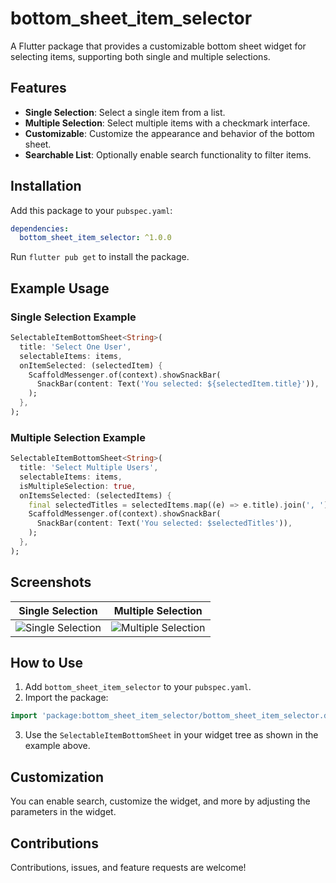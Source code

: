 # bottom_sheet_item_selector

A Flutter package that provides a customizable bottom sheet widget for selecting items, supporting both single and multiple selections.

## Features

- **Single Selection**: Select a single item from a list.
- **Multiple Selection**: Select multiple items with a checkmark interface.
- **Customizable**: Customize the appearance and behavior of the bottom sheet.
- **Searchable List**: Optionally enable search functionality to filter items.

## Installation

Add this package to your `pubspec.yaml`:

```yaml
dependencies:
  bottom_sheet_item_selector: ^1.0.0
```

Run `flutter pub get` to install the package.

## Example Usage

### Single Selection Example

```dart
SelectableItemBottomSheet<String>(
  title: 'Select One User',
  selectableItems: items,
  onItemSelected: (selectedItem) {
    ScaffoldMessenger.of(context).showSnackBar(
      SnackBar(content: Text('You selected: ${selectedItem.title}')),
    );
  },
);
```

### Multiple Selection Example

```dart
SelectableItemBottomSheet<String>(
  title: 'Select Multiple Users',
  selectableItems: items,
  isMultipleSelection: true,
  onItemsSelected: (selectedItems) {
    final selectedTitles = selectedItems.map((e) => e.title).join(', ');
    ScaffoldMessenger.of(context).showSnackBar(
      SnackBar(content: Text('You selected: $selectedTitles')),
    );
  },
);
```

## Screenshots

| Single Selection                                     | Multiple Selection                                     |
| ---------------------------------------------------- | ------------------------------------------------------ |
| ![Single Selection](https://via.placeholder.com/150) | ![Multiple Selection](https://via.placeholder.com/150) |

## How to Use

1. Add `bottom_sheet_item_selector` to your `pubspec.yaml`.
2. Import the package:

```dart
import 'package:bottom_sheet_item_selector/bottom_sheet_item_selector.dart';
```

3. Use the `SelectableItemBottomSheet` in your widget tree as shown in the example above.

## Customization

You can enable search, customize the widget, and more by adjusting the parameters in the widget.

## Contributions

Contributions, issues, and feature requests are welcome!
